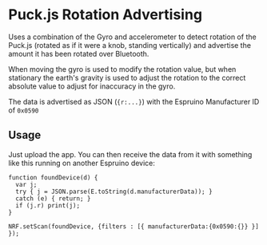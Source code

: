 # Puck.js Rotation Advertising

Uses a combination of the Gyro and accelerometer to detect rotation of the Puck.js
(rotated as if it were a knob, standing vertically) and advertise the amount it has been rotated over Bluetooth.

When moving the gyro is used to modify the rotation value, but when stationary
the earth's gravity is used to adjust the rotation to the correct absolute value
to adjust for inaccuracy in the gyro.

The data is advertised as JSON (`{r:...}`) with the Espruino Manufacturer ID of `0x0590`

## Usage

Just upload the app. You can then receive the data from it with something like
this running on another Espruino device:

```JS
function foundDevice(d) {
  var j;
  try { j = JSON.parse(E.toString(d.manufacturerData)); }
  catch (e) { return; }
  if (j.r) print(j);
}

NRF.setScan(foundDevice, {filters : [{ manufacturerData:{0x0590:{}} }] });
```
